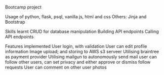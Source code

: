 Bootcamp project

Usage of python, flask, psql, vanilla js, html and css
Others: Jinja and Bootstrap

Skills learnt
CRUD for database manipulation
Building API endpoints
Calling API endpoints

Features implemented
User login, with validation
User can edit profile information
Image upload; and storing to AWS s3 serveer
Utilising braintree as payment provider
Utilising mailgun to autonomously send mail
user can follow other users, can set privacy and either approve or dismiss follow requests
User can comment on other user photos
